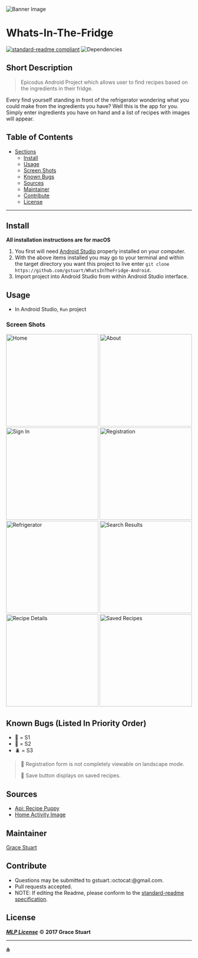 ![Banner Image](/app/src/main/res/drawable/fridge.jpg)
# Whats-In-The-Fridge
 [![standard-readme compliant](https://img.shields.io/badge/readme%20style-standard-brightgreen.svg)](https://github.com/RichardLitt/standard-readme)
![Dependencies](https://img.shields.io/badge/dependencies-up%20to%20date-brightgreen.svg)

## Short Description
> Epicodus Android Project which allows user to find recipes based on the ingredients in their fridge.

Every find yourself standing in front of the refrigerator wondering what you could make from the ingredients you have? Well this is the app for you. Simply enter ingredients you have on hand and a list of recipes with images will appear. 

## Table of Contents
- [Sections](#sections)
    - [Install](#install)
    - [Usage](#usage)
    - [Screen Shots](#Screen-Shots)
    - [Known Bugs](#known-bugs)
    - [Sources](#sources)
    - [Maintainer](#maintainer)
    - [Contribute](#contribute)
    - [License](#license)
    

***

## Install
**All installation instructions are for macOS**

1. You first will need [Android Studio](https://developer.android.com/studio/install.html) properly installed on your computer.
2. With the above items installed you may go to your terminal and within the target directory you want this project to live enter `git clone https://github.com/gstuart/WhatsInTheFridge-Android`.
3. Import project into Android Studio from within Android Studio interface.


## Usage
*  In Android Studio, `Run` project

### Screen Shots
<img src="/app/src/main/res/drawable/screenshots/home.png" alt="Home" width="250"> <img src="/app/src/main/res/drawable/screenshots/about.png" alt="About" width="250"> <img src="/app/src/main/res/drawable/screenshots/signin.png" alt="Sign In" width="250"> <img src="/app/src/main/res/drawable/screenshots/registration.png" alt="Registration" width="250"> <img src="/app/src/main/res/drawable/screenshots/refrigerator.png" alt="Refrigerator" width="250"> <img src="/app/src/main/res/drawable/screenshots/find_recipes_results.png" alt="Search Results" width="250"> <img src="/app/src/main/res/drawable/screenshots/recipe_details.png" alt="Recipe Details" width="250"> <img src="/app/src/main/res/drawable/screenshots/saved_recipes.png" alt="Saved Recipes" width="250">


## Known Bugs (Listed In Priority Order)
* :bug: = S1
* :ant: = S2
* :beetle: = S3
 
> :ant:  Registration form is not completely viewable on landscape mode.
> 
> :ant:  Save button displays on saved recipes.


## Sources
 * [Api: Recipe Puppy](http://www.recipepuppy.com/about/api/)
 * [Home Activity Image](https://unsplash.com/search/refrigerator)


## Maintainer
[Grace Stuart](href="https://gstuart")


## Contribute
* Questions may be submitted to gstuart.:octocat:@gmail.com.
* Pull requests accepted.
* NOTE: If editing the Readme, please conform to the [standard-readme specification](https://github.com/RichardLitt/standard-readme/blob/master/spec.md).


## License
**_[MLP License](/LICENSE.md)_** :copyright: **2017 Grace Stuart**


***

**[:top:](#whats-in-the-fridge)**

